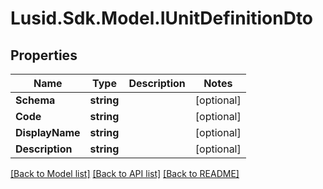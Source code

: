 
# Lusid.Sdk.Model.IUnitDefinitionDto

## Properties

Name | Type | Description | Notes
------------ | ------------- | ------------- | -------------
**Schema** | **string** |  | [optional] 
**Code** | **string** |  | [optional] 
**DisplayName** | **string** |  | [optional] 
**Description** | **string** |  | [optional] 

[[Back to Model list]](../README.md#documentation-for-models)
[[Back to API list]](../README.md#documentation-for-api-endpoints)
[[Back to README]](../README.md)

